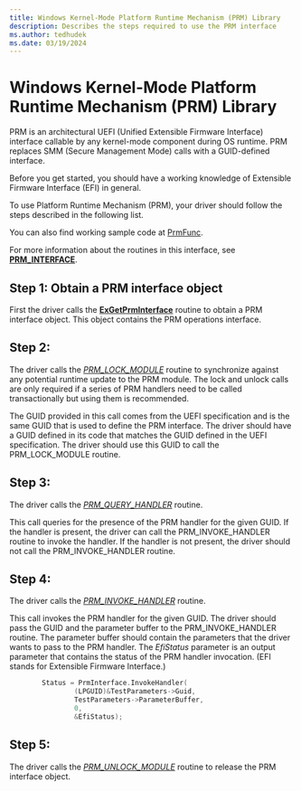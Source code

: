 ```yaml
---
title: Windows Kernel-Mode Platform Runtime Mechanism (PRM) Library
description: Describes the steps required to use the PRM interface
ms.author: tedhudek
ms.date: 03/19/2024
---
```


# Windows Kernel-Mode Platform Runtime Mechanism (PRM) Library

PRM is an architectural UEFI (Unified Extensible Firmware Interface) interface callable by any kernel-mode component during OS runtime. PRM replaces SMM (Secure Management Mode) calls with a GUID-defined interface.

Before you get started, you should have a working knowledge of Extensible Firmware Interface (EFI) in general.

To use Platform Runtime Mechanism (PRM), your driver should follow the steps described in the following list.

You can also find working sample code at [PrmFunc](https://github.com/microsoft/Windows-driver-samples/tree/develop/prm/PrmFunc).

For more information about the routines in this interface, see [**PRM_INTERFACE**](/windows-hardware/drivers/ddi/prminterface/ns-prminterface-prm_interface).

## Step 1: Obtain a PRM interface object

First the driver calls the [**ExGetPrmInterface**](/windows-hardware/drivers/ddi/prminterface/nf-prminterface-exgetprminterface) routine to obtain a PRM interface object. This object contains the PRM operations interface.

## Step 2:

The driver calls the [*PRM_LOCK_MODULE*](/windows-hardware/drivers/ddi/prminterface/nc-prminterface-prm_lock_module) routine to synchronize against any potential runtime update to the PRM module. The lock and unlock calls are only required if a series of PRM handlers need to be called transactionally but using them is recommended.

The GUID provided in this call comes from the UEFI specification and is the same GUID that is used to define the PRM interface. The driver should have a GUID defined in its code that matches the GUID defined in the UEFI specification. The driver should use this GUID to call the PRM_LOCK_MODULE routine.

## Step 3:

The driver calls the [*PRM_QUERY_HANDLER*](/windows-hardware/drivers/ddi/prminterface/nc-prminterface-prm_query_handler) routine.

This call queries for the presence of the PRM handler for the given GUID. If the handler is present, the driver can call the PRM_INVOKE_HANDLER routine to invoke the handler. If the handler is not present, the driver should not call the PRM_INVOKE_HANDLER routine.

## Step 4:

The driver calls the [*PRM_INVOKE_HANDLER*](/windows-hardware/drivers/ddi/prminterface/nc-prminterface-prm_invoke_handler) routine.

This call invokes the PRM handler for the given GUID. The driver should pass the GUID and the parameter buffer to the PRM_INVOKE_HANDLER routine. The parameter buffer should contain the parameters that the driver wants to pass to the PRM handler. The *EfiStatus* parameter is an output parameter that contains the status of the PRM handler invocation. (EFI stands for Extensible Firmware Interface.)

```c
        Status = PrmInterface.InvokeHandler(
                (LPGUID)&TestParameters->Guid,
                TestParameters->ParameterBuffer,
                0,
                &EfiStatus);
```

## Step 5:

The driver calls the [*PRM_UNLOCK_MODULE*](/windows-hardware/drivers/ddi/prminterface/nc-prminterface-prm_unlock_module) routine to release the PRM interface object.
